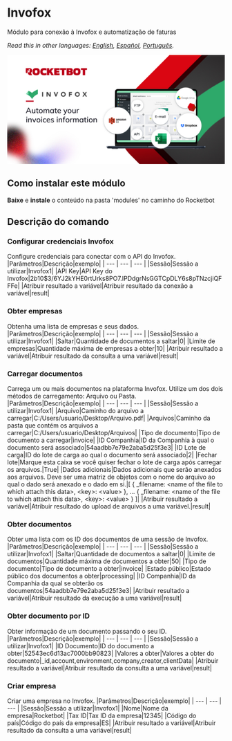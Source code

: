 # Invofox
  
Módulo para conexão à Invofox e automatização de faturas 

*Read this in other languages: [English](Manual_Invofox.md), [Español](Manual_Invofox.es.md), [Português](Manual_Invofox.pr.md).*
  
![banner](imgs/Banner_Invofox.jpg)
## Como instalar este módulo
  
__Baixe__ e __instale__ o conteúdo na pasta 'modules' no caminho do Rocketbot  



## Descrição do comando

### Configurar credenciais Invofox
  
Configure credenciais para conectar com o API do Invofox.
|Parâmetros|Descrição|exemplo|
| --- | --- | --- |
|Sessão|Sessão a utilizar|Invofox1|
|API Key|API Key do Invofox|$2b$10$3/6YJ2kYHE0rtUrks8PO7.IPDdgrNsGGTCpDLY6s8pTNzcjiQFFFe|
|Atribuir resultado a variável|Atribuir resultado da conexão a variável|result|

### Obter empresas
  
Obtenha uma lista de empresas e seus dados.
|Parâmetros|Descrição|exemplo|
| --- | --- | --- |
|Sessão|Sessão a utilizar|Invofox1|
|Saltar|Quantidade de documentos a saltar|0|
|Limite de empresas|Quantidade máxima de empresas a obter|10|
|Atribuir resultado a variável|Atribuir resultado da consulta a uma variável|result|

### Carregar documentos
  
Carrega um ou mais documentos na plataforma Invofox. Utilize um dos dois métodos de carregamento: Arquivo ou Pasta.
|Parâmetros|Descrição|exemplo|
| --- | --- | --- |
|Sessão|Sessão a utilizar|Invofox1|
|Arquivo|Caminho do arquivo a carregar|C:/Users/usuario/Desktop/Arquivo.pdf|
|Arquivos|Caminho da pasta que contém os arquivos a carregar|C:/Users/usuario/Desktop/Arquivos|
|Tipo de documento|Tipo de documento a carregar|invoice|
|ID Companhia|ID da Companhia à qual o documento será associado|54aadbb7e79e2aba5d25f3e3|
|ID Lote de carga|ID do lote de carga ao qual o documento será associado|2|
|Fechar lote|Marque esta caixa se você quiser fechar o lote de carga após carregar os arquivos.|True|
|Dados adicionais|Dados adicionais que serão anexados aos arquivos. Deve ser uma matriz de objetos com o nome do arquivo ao qual o dado será anexado e o dado em si.|[ { _filename: \<name of the file to which attach this data>, \<key>: \<value> }, ... { _filename: \<name of the file to which attach this data>, \<key>: \<value> } ]|
|Atribuir resultado a variável|Atribuir resultado do upload de arquivos a uma variável.|result|

### Obter documentos
  
Obter uma lista com os ID dos documentos de uma sessão de Invofox.
|Parâmetros|Descrição|exemplo|
| --- | --- | --- |
|Sessão|Sessão a utilizar|Invofox1|
|Saltar|Quantidade de documentos a saltar|0|
|Limite de documentos|Quantidade máxima de documentos a obter|50|
|Tipo de documento|Tipo de documento a obter|invoice|
|Estado público|Estado público dos documentos a obter|processing|
|ID Companhia|ID da Companhia da qual se obterão os documentos|54aadbb7e79e2aba5d25f3e3|
|Atribuir resultado a variável|Atribuir resultado da execução a uma variável|result|

### Obter documento por ID
  
Obter informação de um documento passando o seu ID.
|Parâmetros|Descrição|exemplo|
| --- | --- | --- |
|Sessão|Sessão a utilizar|Invofox1|
|ID Documento|ID do documento a obter|52543ec6d13ac7000bb90823|
|Valores a obter|Valores a obter do documento|_id,account,environment,company,creator,clientData|
|Atribuir resultado a variável|Atribuir resultado da consulta a uma variável|result|

### Criar empresa
  
Criar uma empresa no Invofox.
|Parâmetros|Descrição|exemplo|
| --- | --- | --- |
|Sessão|Sessão a utilizar|Invofox1|
|Nome|Nome da empresa|Rocketbot|
|Tax ID|Tax ID da empresa|12345|
|Código do país|Código do país da empresa|ES|
|Atribuir resultado a variável|Atribuir resultado da consulta a uma variável|result|
